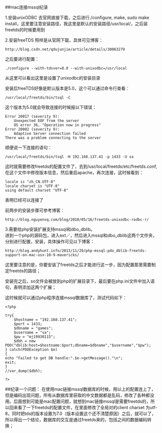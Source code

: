 ##mac连接mssql纪录

1.安装unixODBC
去官网直接下载，之后进行./configure, make, sudo make install，这里要注意安装路径，我这里是默认的安装路径/usr/local/，之后装freetds的时候要用到


2.安装freeTDS
照样是从官网下载，具体可见博客：  

	http://blog.csdn.net/qdujunjie/article/details/30063279   
之后要进行配置：  

	./configure --with-tdsver=8.0 --with-unixodbc=/usr/local  
从这里可以看出这里是设置了unixodbc的安装目录



安装后freeTDS好像是默认版本是5.0，这个可以通过命令行查看：  

	/usr/local/freetds/bin/tsql -C  
	
这个版本为5.0就会导致连接的时候报以下错误：  

	Error 20017 (severity 9):
		Unexpected EOF from the server
		OS error 36, "Operation now in progress"
	Error 20002 (severity 9):
		Adaptive Server connection failed
	There was a problem connecting to the server

顺便说一下连接的语句：  

	/usr/local/freetds/bin/tsql -H 192.168.137.41 -p 1433 -U sa

这时就需要修改freetds的配置文件了，去到/usr/local/freetds/etc/freetds.conf,在这个文件中修改版本信息，然后重启apache，再次连接，这时候看到：  

	locale is "zh_CN.UTF-8"
	locale charset is "UTF-8"
	using default charset "UTF-8"
	
表明已经可以连接了

前两步的安装步骤可参考博客：  

	http://blog.nguyenvq.com/blog/2010/05/16/freetds-unixodbc-rodbc-r/


3.需要给php安装扩展支持mssql和dbo\_dblib。  
进到一个php的源码包，进入ext／，然后进入mssql和dbo\_dblib这两个文件夹，分别进行配置，安装，具体操作可见以下博客：  
  
	http://blog.andyhunt.info/2013/11/29/php-mssql-pdo_dblib-freetds-support-on-mac-osx-10-9-mavericks/  
这里要注意的是，你要安装了freetds之后才能进行这一步，因为配置那里需要制定freetds的路径；

安装完之后，so文件会被放到php的扩展目录下，最后要在php.ini文件中加入语句，表明添加这两个扩展；


这时候就可以通过php程序连接mssql数据库了，测试代码如下：  

	<?php
	
	try{
	    $hostname = "192.168.137.41";
	    $port = 1433;
	    $dbname = "games";
	    $username = "sa";
	    $pw = "mj19930115";
	    $dbh = new PDO("dblib:host=$hostname:$port;dbname=$dbname","$username","$pw");
	} catch(PDOException $e)
	{
	echo "Failed to get DB handle:".$e->getMessage()."\n";
	exit;
	}
	//var_dump($dbh);
	
	?>
	
	
	
##纪录一个问题：
在使用mac链接mssql数据库的时候，用以上的配置连上了，但是编码出现问题，所有从数据库里获取的中文数据都是乱码，修改了各种都没用。后面想到可能是mac配置问题，就想到mac链接mssql是需要freetds的，所以回来看了一下freetds的配置文件，在里面修改了全局对的client charset 为utf-8，同时把tds的版本设置为7.0（版本设置这个还不清楚原因）之后，就可以了，所以得出一个结论，数据库的交互是通过freetds来的，包括之间的数据编码转换；


